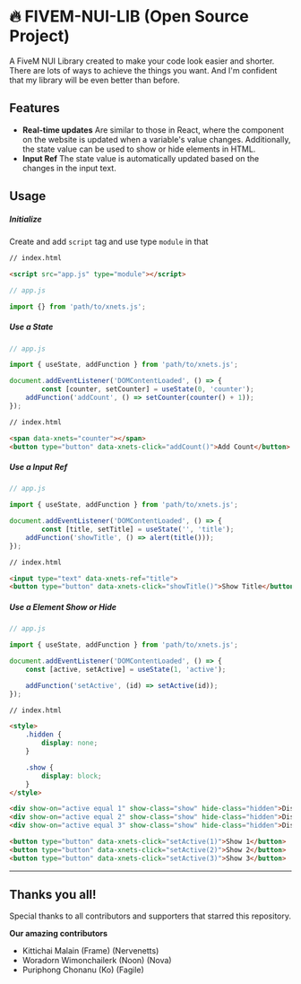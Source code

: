 # 🔥 FIVEM-NUI-LIB (Open Source Project)

A FiveM NUI Library created to make your code look easier and shorter. There are lots of ways to achieve the things you want. And I'm confident that my library will be even better than before.

## Features

* **Real-time updates**
  Are similar to those in React, where the component on the website is updated when a variable's value changes. Additionally, the state value can be used to show or hide elements in HTML.
* **Input Ref**
  The state value is automatically updated based on the changes in the input text.

## Usage

##### Initialize

Create and add `script` tag and use type `module` in that

```html
// index.html

<script src="app.js" type="module"></script>
```

```javascript
// app.js

import {} from 'path/to/xnets.js';
```

##### Use a State

```javascript
// app.js

import { useState, addFunction } from 'path/to/xnets.js';

document.addEventListener('DOMContentLoaded', () => {
    	const [counter, setCounter] = useState(0, 'counter');
	addFunction('addCount', () => setCounter(counter() + 1));
});
```

```html
// index.html

<span data-xnets="counter"></span>
<button type="button" data-xnets-click="addCount()">Add Count</button>
```

##### Use a Input Ref

```javascript
// app.js

import { useState, addFunction } from 'path/to/xnets.js';

document.addEventListener('DOMContentLoaded', () => {
    	const [title, setTitle] = useState('', 'title');
	addFunction('showTitle', () => alert(title()));
});
```

```html
// index.html

<input type="text" data-xnets-ref="title">
<button type="button" data-xnets-click="showTitle()">Show Title</button>
```

##### Use a Element Show or Hide

```javascript
// app.js

import { useState, addFunction } from 'path/to/xnets.js';

document.addEventListener('DOMContentLoaded', () => {
    const [active, setActive] = useState(1, 'active');

    addFunction('setActive', (id) => setActive(id));
});
```

```html
// index.html

<style>
    .hidden {
        display: none;
    }

    .show {
        display: block;
    }
</style>

<div show-on="active equal 1" show-class="show" hide-class="hidden">Display 1</div>
<div show-on="active equal 2" show-class="show" hide-class="hidden">Display 2</div>
<div show-on="active equal 3" show-class="show" hide-class="hidden">Display 3</div>

<button type="button" data-xnets-click="setActive(1)">Show 1</button>
<button type="button" data-xnets-click="setActive(2)">Show 2</button>
<button type="button" data-xnets-click="setActive(3)">Show 3</button>
```

---

## Thanks you all!

Special thanks to all contributors and supporters that starred this repository.

**Our amazing contributors**

* Kittichai Malain (Frame) (Nervenetts)
* Woradorn Wimonchailerk (Noon) (Nova)
* Puriphong Chonanu (Ko) (Fagile)
